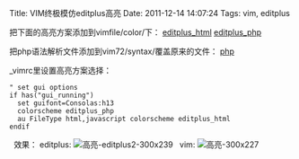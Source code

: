 Title: VIM终极模仿editplus高亮
Date: 2011-12-14 14:07:24
Tags: vim, editplus



把下面的高亮方案添加到vimfile/color/下：
[editplus_html](/static/uploads/2011/12/editplus_html.zip)
[editplus_php](/static/uploads/2011/12/editplus_php.zip)

把php语法解析文件添加到vim72/syntax/覆盖原来的文件：
[php](/static/uploads/2011/12/php.zip)

_vimrc里设置高亮方案选择：


    " set gui options
    if has("gui_running")
      set guifont=Consolas:h13
      colorscheme editplus_php
      au FileType html,javascript colorscheme editplus_html
    endif

  效果： editplus: ![高亮-editplus2-300x239](/static/uploads/2011/12/高亮\-editplus2-300x239.jpg)
  vim: ![高亮-300x227](/static/uploads/2011/12/高亮\-300x227.jpg)
